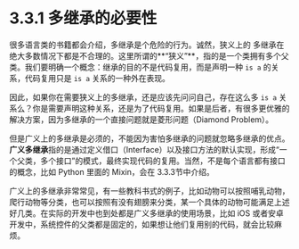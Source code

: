 # 3.3.1 多继承的必要性

很多语言类的书籍都会介绍，多继承是个危险的行为。诚然，狭义上的 多继承在绝大多数情况下都是不合理的。这里所谓的**“狭义”**，指的是一个类拥有多个父类。我们要明确一个概念：继承的目的不是代码复用，而是声明一种 `is a` 的关系，代码复用只是 `is a` 关系的一种外在表现。

因此，如果你在需要狭义上的多继承，还是应该先问问自己，存在这么多 `is a` 关系么？你是需要声明这种关系，还是为了代码复用。如果是后者，有很多更优雅的解决方案，因为多继承的一个直接问题就是菱形问题（Diamond Problem）。

但是广义上的多继承是必须的，不能因为害怕多继承的问题就忽略多继承的优点。**广义多继承**指的是通过定义借口（Interface）以及接口方法的默认实现，形成“一个父类，多个接口”的模式，最终实现代码的复用。当然，不是每个语言都有接口 的概念，比如 Python 里面的 Mixin，会在 3.3.3节中介绍。

广义上的多继承非常常见，有一些教科书式的例子，比如动物可以按照哺乳动物，爬行动物等分类，也可以按照有没有翅膀来分类，某一个具体的动物可能满足上述好几类。在实际的开发中也到处都是广义多继承的使用场景，比如 iOS 或者安卓开发中，系统控件的父类都是固定的，如果想让他们复用别的代码，就会比较麻烦。